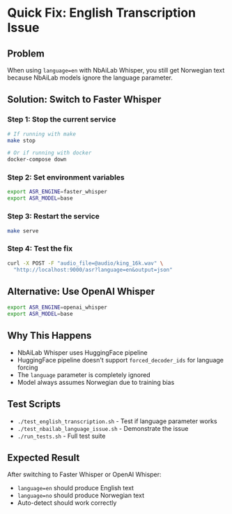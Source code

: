 # Quick Fix: English Transcription Issue

## Problem
When using `language=en` with NbAiLab Whisper, you still get Norwegian text because NbAiLab models ignore the language parameter.

## Solution: Switch to Faster Whisper

### Step 1: Stop the current service
```bash
# If running with make
make stop

# Or if running with docker
docker-compose down
```

### Step 2: Set environment variables
```bash
export ASR_ENGINE=faster_whisper
export ASR_MODEL=base
```

### Step 3: Restart the service
```bash
make serve
```

### Step 4: Test the fix
```bash
curl -X POST -F "audio_file=@audio/king_16k.wav" \
  "http://localhost:9000/asr?language=en&output=json"
```

## Alternative: Use OpenAI Whisper
```bash
export ASR_ENGINE=openai_whisper
export ASR_MODEL=base
```

## Why This Happens
- NbAiLab Whisper uses HuggingFace pipeline
- HuggingFace pipeline doesn't support `forced_decoder_ids` for language forcing
- The `language` parameter is completely ignored
- Model always assumes Norwegian due to training bias

## Test Scripts
- `./test_english_transcription.sh` - Test if language parameter works
- `./test_nbailab_language_issue.sh` - Demonstrate the issue
- `./run_tests.sh` - Full test suite

## Expected Result
After switching to Faster Whisper or OpenAI Whisper:
- `language=en` should produce English text
- `language=no` should produce Norwegian text
- Auto-detect should work correctly 
